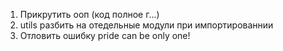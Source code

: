 1. Прикрутить ооп (код полное г...)
2. utils разбить на отедельные модули при импортированнии 
3. Отловить ошибку pride can be only one!
